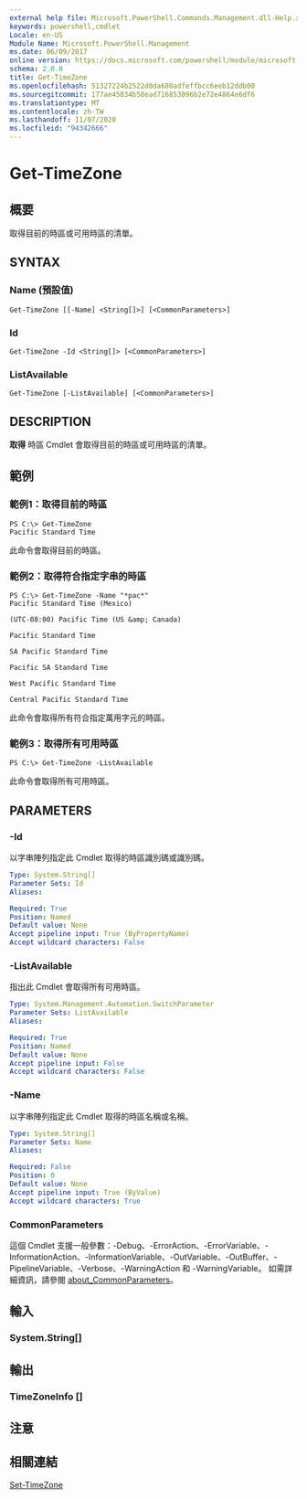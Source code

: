 ```yaml
---
external help file: Microsoft.PowerShell.Commands.Management.dll-Help.xml
keywords: powershell,cmdlet
Locale: en-US
Module Name: Microsoft.PowerShell.Management
ms.date: 06/09/2017
online version: https://docs.microsoft.com/powershell/module/microsoft.powershell.management/get-timezone?view=powershell-5.1&WT.mc_id=ps-gethelp
schema: 2.0.0
title: Get-TimeZone
ms.openlocfilehash: 51327224b2522d0da680adfeffbcc6eeb12ddb00
ms.sourcegitcommit: 177ae45034b58ead716853096b2e72e4864e6df6
ms.translationtype: MT
ms.contentlocale: zh-TW
ms.lasthandoff: 11/07/2020
ms.locfileid: "94342666"
---
```

# Get-TimeZone

## 概要
取得目前的時區或可用時區的清單。

## SYNTAX

### Name (預設值)

```
Get-TimeZone [[-Name] <String[]>] [<CommonParameters>]
```

### Id

```
Get-TimeZone -Id <String[]> [<CommonParameters>]
```

### ListAvailable

```
Get-TimeZone [-ListAvailable] [<CommonParameters>]
```

## DESCRIPTION

**取得** 時區 Cmdlet 會取得目前的時區或可用時區的清單。

## 範例

### 範例1：取得目前的時區

```
PS C:\> Get-TimeZone
Pacific Standard Time
```

此命令會取得目前的時區。

### 範例2：取得符合指定字串的時區

```
PS C:\> Get-TimeZone -Name "*pac*"
Pacific Standard Time (Mexico)

(UTC-08:00) Pacific Time (US &amp; Canada)

Pacific Standard Time

SA Pacific Standard Time

Pacific SA Standard Time

West Pacific Standard Time

Central Pacific Standard Time
```

此命令會取得所有符合指定萬用字元的時區。

### 範例3：取得所有可用時區

```
PS C:\> Get-TimeZone -ListAvailable
```

此命令會取得所有可用時區。

## PARAMETERS

### -Id

以字串陣列指定此 Cmdlet 取得的時區識別碼或識別碼。

```yaml
Type: System.String[]
Parameter Sets: Id
Aliases:

Required: True
Position: Named
Default value: None
Accept pipeline input: True (ByPropertyName)
Accept wildcard characters: False
```

### -ListAvailable

指出此 Cmdlet 會取得所有可用時區。

```yaml
Type: System.Management.Automation.SwitchParameter
Parameter Sets: ListAvailable
Aliases:

Required: True
Position: Named
Default value: None
Accept pipeline input: False
Accept wildcard characters: False
```

### -Name

以字串陣列指定此 Cmdlet 取得的時區名稱或名稱。

```yaml
Type: System.String[]
Parameter Sets: Name
Aliases:

Required: False
Position: 0
Default value: None
Accept pipeline input: True (ByValue)
Accept wildcard characters: True
```

### CommonParameters

這個 Cmdlet 支援一般參數：-Debug、-ErrorAction、-ErrorVariable、-InformationAction、-InformationVariable、-OutVariable、-OutBuffer、-PipelineVariable、-Verbose、-WarningAction 和 -WarningVariable。 如需詳細資訊，請參閱 [about_CommonParameters](https://go.microsoft.com/fwlink/?LinkID=113216)。

## 輸入

### System.String[]

## 輸出

### TimeZoneInfo []

## 注意

## 相關連結

[Set-TimeZone](Set-TimeZone.md)
